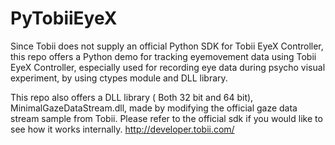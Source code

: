 # PyTobiiEyeX
Since Tobii does not supply an official Python SDK for Tobii EyeX Controller, this repo offers a Python demo for tracking eyemovement data using Tobii EyeX Controller, especially used for recording eye data during psycho visual experiment, by using ctypes module and DLL library.

This repo also offers a DLL library ( Both 32 bit and 64 bit),  MinimalGazeDataStream.dll, made by modifying the official gaze data stream sample from Tobii. Please refer to the official sdk if you would like to see how it works internally. http://developer.tobii.com/

